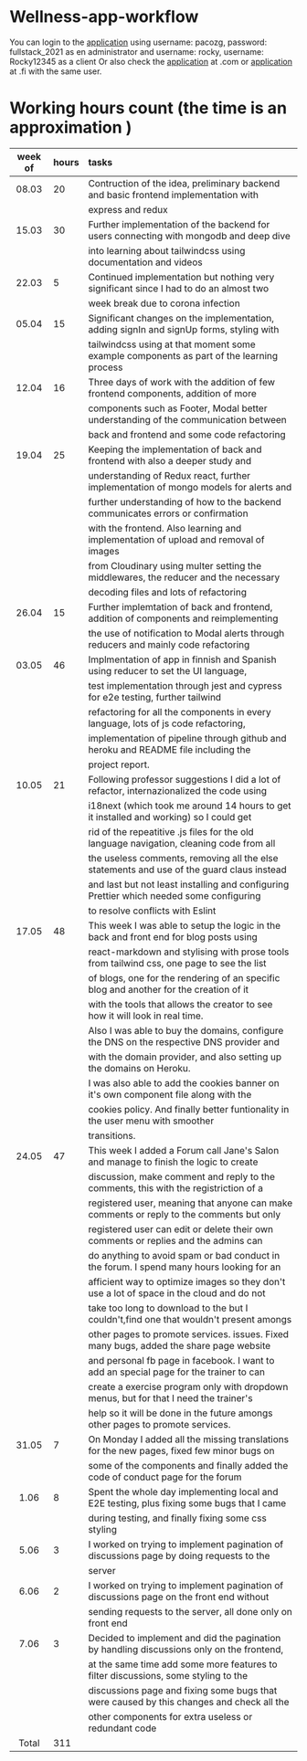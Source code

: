 # Wellness-app-workflow

You can login to the [application](https://jane-wellness-app.herokuapp.com/) using username: pacozg, password: fullstack_2021 as en administrator and username: rocky, username: Rocky12345 as a client
Or also check the [application](https://janestotalwellness.com) at .com or [application](https://janestotalwellness.fi) at .fi with the same user.

# Working hours count (the time is an approximation )

| week of | hours  | tasks                                                                                    |
| :-----: | :----- | :--------------------------------------------------------------------------------------- |
|  08.03  |  20    | Contruction of the idea, preliminary backend and basic frontend implementation with      |
|         |        | express and redux                                                                        |
|  15.03  |  30    | Further implementation of the backend for users connecting with mongodb and deep dive    |
|         |        | into learning about tailwindcss using documentation and videos                           |
|  22.03  |  5     | Continued implementation but nothing very significant since I had to do an almost two    |
|         |        | week break due to corona infection                                                       |
|  05.04  |  15    | Significant changes on the implementation, adding signIn and signUp forms, styling with  |
|         |        | tailwindcss using at that moment some example components as part of the learning process |
|  12.04  |  16    | Three days of work with the addition of few frontend components, addition of more        |
|         |        | components such as Footer, Modal better understanding of the communication between       |
|         |        | back and frontend and some code refactoring                                              |
|  19.04  |  25    | Keeping the implementation of back and frontend with also a deeper study and             |
|         |        | understanding of Redux react, further implementation of mongo models for alerts and      |
|         |        | further understanding of how to the backend communicates errors or confirmation          |
|         |        | with the frontend. Also learning and implementation of upload and removal of images      |
|         |        | from Cloudinary using multer setting the middlewares, the reducer and the necessary      |
|         |        | decoding files and lots of refactoring                                                   |
|  26.04  |  15    | Further implemtation of back and frontend, addition of components and reimplementing     |
|         |        | the use of notification to Modal alerts through reducers and mainly code refactoring     |
|  03.05  |  46    | Implmentation of app in finnish and Spanish using reducer to set the UI language,        |
|         |        | test implementation through jest and cypress for e2e testing, further tailwind           |
|         |        | refactoring for all the components in every language, lots of js code refactoring,       |
|         |        | implementation of pipeline through github and heroku and README file including the       |
|         |        | project report.                                                                          |
|  10.05  |  21    | Following professor suggestions I did a lot of refactor, internazionalized the code using|
|         |        | i18next (which took me around 14 hours to get it installed and working) so I could get   |
|         |        | rid of the repeatitive .js files for the old language navigation, cleaning code from all |
|         |        | the useless comments, removing all the else statements and use of the guard claus instead|
|         |        | and last but not least installing and configuring Prettier which needed some configuring |
|         |        | to resolve conflicts with Eslint                                                         |
|  17.05  |  48    | This week I was able to setup the logic in the back and front end for blog posts using   |
|         |        | react-markdown and stylising with prose tools from tailwind css, one page to see the list|
|         |        | of blogs, one for the rendering of an specific blog and another for the creation of it   |
|         |        | with the tools that allows the creator to see how it will look in real time.             |
|         |        | Also I was able to buy the domains, configure the DNS on the respective DNS provider and |
|         |        | with the domain provider, and also setting up the domains on Heroku.                     |
|         |        | I was also able to add the cookies banner on it's own component file along with the      |
|         |        | cookies policy. And finally better funtionality in the user menu with smoother           |
|         |        | transitions.                                                                             |
|  24.05  |  47    | This week I added a Forum call Jane's Salon and manage to finish the logic to create     |
|         |        | discussion, make comment and reply to the comments, this with the registriction of a     |
|         |        | registered user, meaning that anyone can make comments or reply to the comments but only |
|         |        | registered user can edit or delete their own comments or replies and the admins can      |
|         |        | do anything to avoid spam or bad conduct in the forum. I spend many hours looking for an |
|         |        | afficient way to optimize images so they don't use a lot of space in the cloud and do not|
|         |        | take too long to download to the but I couldn't,find one that wouldn't present amongs    |
|         |        | other pages to promote services. issues. Fixed many bugs, added the share page website   |
|         |        | and personal fb page in facebook.  I want to add an special page for the trainer to can  |
|         |        | create a exercise program only with dropdown menus, but for that I need the trainer's    |
|         |        | help so it will be done in the future amongs other pages to promote services.            |
|  31.05  |   7    | On Monday I added all the missing translations for the new pages, fixed few minor bugs on|
|         |        | some of the components and finally added the code of conduct page for the forum          |
|  1.06   |   8    | Spent the whole day implementing local and E2E testing, plus fixing some bugs that I came|
|         |        | during testing, and finally fixing some css styling                                      |
|  5.06   |   3    | I worked on trying to implement pagination of discussions page by doing requests to the  |
|         |        | server                                                                                   |
|  6.06   |   2    | I worked on trying to implement pagination of discussions page on the front end without  |
|         |        | sending requests to the server, all done only on front end                               |
|  7.06   |   3    | Decided to implement and did the pagination by handling discussions only on the frontend,|
|         |        | at the same time add some more features to filter discussions, some styling to the       |
|         |        | discussions page and fixing some bugs that were caused by this changes and check all the |
|         |        | other components for extra useless or redundant code                                     |
|  Total  |  311   |                                                                                          |
